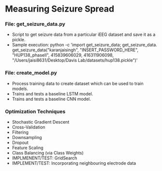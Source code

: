 # Measuring Seizure Spread

### File: get_seizure_data.py
* Script to get seizure data from a particular iEEG dataset and save it as a pickle.
* Sample execution: python -c 'import get_seizure_data; get_seizure_data. get_seizure_data("karanjaisingh", "INSERT_PASSWORD_HERE", "HUP138_phaseII", 415839606029, 416311906098, "/Users/jaisi8631/Desktop/Davis Lab/datasets/hup138.pickle")'

### File: create_model.py
* Process training data to create dataset which can be used to train models.
* Trains and tests a baseline LSTM model.
* Trains and tests a baseline CNN model.

### Optimization Techniques
* Stochastic Gradient Descent
* Cross-Validation
* Filtering
* Downsampling
* Dropout
* Feature Scaling
* Class Balancing (via Class Weights)
* IMPLMENENT/TEST: GridSearch
* IMPLEMENT/TEST: Incorporating neighbouring electrode data
